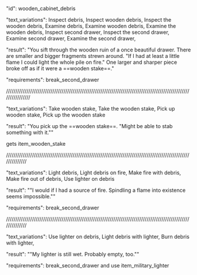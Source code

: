 "id": wooden_cabinet_debris

"text_variations":
Inspect debris, Inspect wooden debris, Inspect the wooden debris, Examine debris, Examine wooden debris, Examine the wooden debris, Inspect second drawer, Inspect the second drawer, Examine second drawer, Examine the second drawer,

"result":
"You sift through the wooden ruin of a once beautiful drawer. There are smaller and bigger fragments strewn around. "If I had at least a little flame I could light the whole pile on fire." One larger and sharper piece broke off as if it were a ==wooden stake==."

"requirements": break_second_drawer

////////////////////////////////////////////////////////////////////////////////////////////////////////////////

"text_variations":
Take wooden stake, Take the wooden stake, Pick up wooden stake, Pick up the wooden stake

"result":
"You pick up the ==wooden stake==. "Might be able to stab something with it.""

gets item_wooden_stake

//////////////////////////////////////////////////////////////////////////////////////////////////////////////

"text_variations":
Light debris, Light debris on fire, Make fire with debris, Make fire out of debris, Use lighter on debris

"result":
""I would if I had a source of fire. Spindling a flame into existence seems impossible.""

"requirements": break_second_drawer

//////////////////////////////////////////////////////////////////////////////////////////////////////////////

"text_variations":
Use lighter on debris, Light debris with lighter, Burn debris with lighter,

"result":
""My lighter is still wet. Probably empty, too.""

"requirements": break_second_drawer and use item_military_lighter